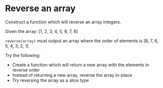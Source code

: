 # Reverse an array

Construct a function which will reverse an array integers.

Given the array: [1, 2, 3, 4, 5, 6, 7, 8]

`reverse(array)` must output an array where the order of elements is [8, 7, 6, 5, 4, 3, 2, 1]

Try the following:
* Create a function which will return a new array with the elements in reverse order
* Instead of returning a new array, reverse the array in-place
* Try reversing the array as a slice type




